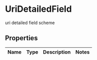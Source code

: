

# UriDetailedField

uri detailed field scheme

## Properties

| Name | Type | Description | Notes |
|------------ | ------------- | ------------- | -------------|



